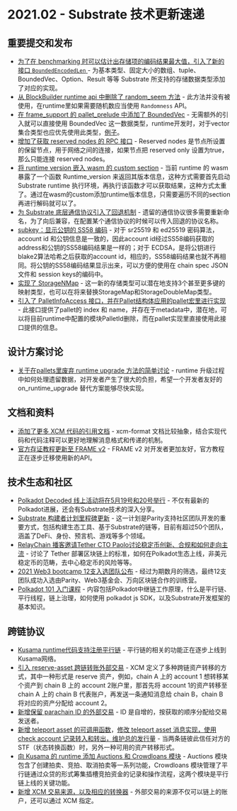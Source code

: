 # 2021.02 - Substrate 技术更新速递

## 重要提交和发布

* [为了在 benchmarking 时可以估计出存储项的编码结果最大值，引入了新的接口 `BoundedEncodedLen` ](https://github.com/paritytech/substrate/issues/8719) - 为基本类型、固定大小的数组、tuple、BoundedVec、Option、Result 等等 Substrate 所支持的存储数据类型添加了对应的实现。
* [从 BlockBuilder runtime api 中删除了 random_seem 方法](https://github.com/paritytech/substrate/pull/8718) - 此方法并没有被使用，在runtime里如果需要随机数应当使用 `Randomness` API。
* [在 frame_support 的 pallet_prelude 中添加了 BoundedVec](https://github.com/paritytech/substrate/pull/8710) - 无需额外的引入就可以直接使用 BoundedVec 这一数据类型，runtime开发时，对于vector集合类型也应优先使用此类型，[例子](https://github.com/paritytech/substrate/pull/8665)。
* [增加了获取 reserved nodes 的 RPC 接口](https://github.com/paritytech/substrate/pull/8704) - Reserved nodes 是节点所设置的保留节点，用于网络之间的连接，如果节点把 reserved only 设置为true，那么只能连接 reserved nodes。
* [将 runtime version 嵌入 wasm 的 custom section](https://github.com/paritytech/substrate/pull/8688) - 当前 runtime 的 wasm 暴露了一个函数 Runtime_version 来返回其版本信息，这种方式需要首先启动 Substrate runtime 执行环境，再执行该函数才可以获取结果，这种方式太重了。通过在wasm的custom添加runtime版本信息，只需要遍历不同的section再进行解码就可以了。
* [为 Substrate 底层通信协议引入了回退机制](https://github.com/paritytech/substrate/pull/8682) - 遗留的通信协议很多需要重新命名，为了向后兼容，在配置某个通信协议的时候可以传入回退的协议名称。
* [subkey：显示公钥的 SS58 编码](https://github.com/paritytech/substrate/pull/8674) - 对于 sr25519 和 ed25519 密码算法，account id 和公钥信息是一致的，因此account id经过SS58编码获取的address和公钥的SS58编码结果是一样的；对于 ECDSA，是将公钥进行blake2算法哈希之后获取的account id，相应的，SS58编码结果也就不再相同。将公钥的SS58编码结果显示出来，可以方便的使用在 chain spec JSON文件和 session keys的编码中。
* [实现了 StorageNMap](https://github.com/paritytech/substrate/pull/8635) - 这一新的存储类型可以潜在地支持3个甚至更多键的映射类型，也可以在将来替换StorageMap和StorageDoubleMap类型。
* [引入了 PalletInfoAccess 接口，并在Pallet结构体应用的pallet宏里进行实现](https://github.com/paritytech/substrate/pull/8630) - 此接口提供了pallet的 index 和 name，并存在于metadata中，潜在地，可以将目前runtime中配置的模块PalletId删除，而在pallet实现里直接使用此接口提供的信息。


## 设计方案讨论

* [关于在pallets里废弃 runtime upgrade 方法的简单讨论](https://github.com/paritytech/substrate/pull/8687) - runtime 升级过程中如何处理遗留数据，对开发者产生了很大的负担，希望一个开发者友好的 on_runtime_upgrade 替代方案能够尽快实现。


## 文档和资料

* [添加了更多 XCM 代码的引用文档](https://github.com/paritytech/polkadot/pull/2948) - xcm-format 文档比较抽象，结合实现代码和代码注释可以更好地理解消息格式和传递的机制。
* [官方存证教程更新至 FRAME v2](https://github.com/substrate-developer-hub/substrate-developer-hub.github.io/pull/1005) - FRAME v2 对开发者更加友好，官方教程正在逐步迁移使用新的API。

## 技术生态和社区

* [Polkadot Decoded 线上活动将在5月19号和20号举行](https://decoded.polkadot.network/program) - 不仅有最新的Polkadot进展，还会有Substrate技术的深入分享。
* [Substrate 构建者计划里程碑更新](https://www.parity.io/substrate-builders-program-milestone-update-may-2021/) - 这一计划是Parity支持社区团队开发的重要方式，包括构建生态工具、基于Substrate的链等，目前有超过50个团队，涵盖了DeFi、身份、预言机、游戏等多个领域。
* [RelayChain 播客邀请Tether CTO Paolo讨论稳定币创新、合规和如何走向主流](https://relaychain.fm/31-tether-stablecoin-paolo-ardoino) - 讨论了 Tether 部署区块链上的标准，如何在Polkadot生态上线，非美元稳定币的范畴，去中心稳定币的风险等等。
* [2021 Web3 bootcamp 12支入选团队公布](https://twitter.com/WXblockchain/status/1390610204320882695) - 经过为期数月的筛选，最终12支团队成功入选由Parity、Web3基金会、万向区块链合作的训练营。
* [Polkadot 101 入门课程](https://academy.ivanontech.com/polkadot-101) - 内容包括Polkadot中继链工作原理，什么是平行链、平行线程，链上治理，如何使用 polkadot js SDK，以及Substrate开发框架的基本知识。

## 跨链协议

* [Kusama runtime代码支持注册平行链](https://github.com/paritytech/polkadot/pull/3014) - 平行链的相关的功能正在逐步上线到Kusama网络。
* [引入 reserve-asset 跨链转账外部交易](https://github.com/paritytech/polkadot/pull/3010) - XCM 定义了多种跨链资产转移的方式，其中一种形式是 reserve 资产，例如，chain A 上的 account 1 想转移某个资产到 chain B 上的 account 2账户里，那首先将 account 1的资产转移至 chain A 上的 chain B 代表账户，再发送一条通知消息给 chain B，chain B 将对应的资产分配给 account 2。
* [新增保留 parachain ID 的外部交易](https://github.com/paritytech/polkadot/pull/3008) - ID 是自增的，按获取的顺序分配给交易发送者。
* [新增 teleport asset 的可调用函数](https://github.com/paritytech/polkadot/pull/2995)，[修改 teleport asset 消息实现，使用 check account 记录转入和转出，维护总的发行量](https://github.com/paritytech/polkadot/pull/3007/) - 当两条链彼此信任对方的STF（状态转换函数）时，另外一种可用的资产转移形式。
* [向 Kusama 的 runtime 添加 Auctions 和 Crowdloans 模块](https://github.com/paritytech/polkadot/pull/2999) - Auctions 模块包含了创建拍卖、竞拍、取消拍卖等一系列功能，Crowdloans 模块管理了平行链通过众贷的形式筹集插槽竞拍资金的记录和操作流程，这两个模块是平行链上线的关键功能。
* [新增 XCM 交易来源，以及相应的转换器](https://github.com/paritytech/polkadot/pull/2896) - 外部交易的来源不仅可以链上的账户，还可以通过 XCM 指定。

